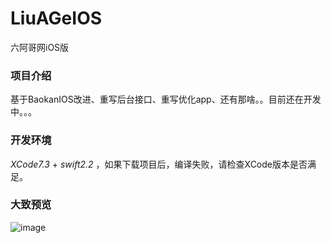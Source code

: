 # LiuAGeIOS
六阿哥网iOS版

### 项目介绍

基于BaokanIOS改进、重写后台接口、重写优化app、还有那啥。。目前还在开发中。。。

### 开发环境

*XCode7.3* + *swift2.2* ，如果下载项目后，编译失败，请检查XCode版本是否满足。

### 大致预览

![image](https://github.com/6ag/LiuAGeIOS/blob/master/1.gif)

